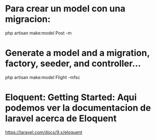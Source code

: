 # Para crear un model con una migracion:

php artisan make:model Post -m

# Generate a model and a migration, factory, seeder, and controller...

php artisan make:model Flight -mfsc

# Eloquent: Getting Started: Aqui podemos ver la documentacion de laravel acerca de Eloquent

https://laravel.com/docs/9.x/eloquent
